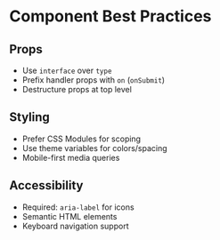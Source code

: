 # Component Best Practices

## Props
- Use `interface` over `type`
- Prefix handler props with `on` (`onSubmit`)
- Destructure props at top level

## Styling
- Prefer CSS Modules for scoping
- Use theme variables for colors/spacing
- Mobile-first media queries

## Accessibility
- Required: `aria-label` for icons
- Semantic HTML elements
- Keyboard navigation support
